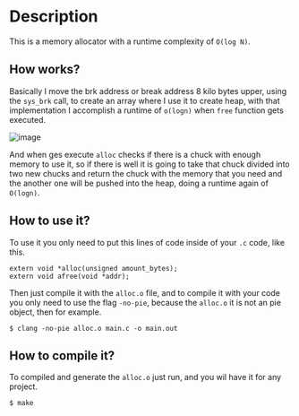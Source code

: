# Description
This is a memory allocator with a runtime complexity of `O(log N)`.
## How works?
Basically I move the brk address or break address 8 kilo bytes upper, using the `sys_brk` call, to create an array where I use it to create heap, with that implementation I accomplish a runtime of `o(logn)` when `free` function gets executed. 

![image](https://user-images.githubusercontent.com/66882463/173128530-09573e90-8fdf-4c30-b51a-b51fa179ea8a.png)

And when ges execute `alloc` checks if there is a chuck with enough memory to use it, so if there is well it is going to take that chuck divided into two new chucks and return the chuck with the memory that you need and the another one will be pushed into the heap, doing a runtime again of `O(logn)`.
## How to use it?
To use it you only need to put this lines of code inside of your `.c` code, like this.
```
extern void *alloc(unsigned amount_bytes);
extern void afree(void *addr);
```
Then just compile it with the `alloc.o` file, and to compile it with your code you only need to use the flag `-no-pie`, because the `alloc.o` it is not an pie object, then for example.
```
$ clang -no-pie alloc.o main.c -o main.out
```
## How to compile it?
To compiled and generate the `alloc.o` just run, and you wil have it for any project.
```
$ make
```
